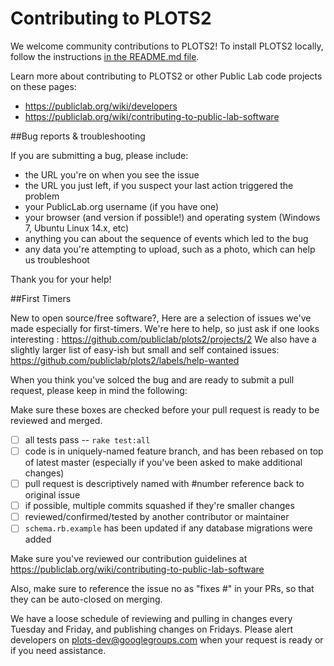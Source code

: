 Contributing to PLOTS2
==========================

We welcome community contributions to PLOTS2! To install PLOTS2 locally, follow the instructions [in the README.md file](https://github.com/publiclab/plots2#installation). 

Learn more about contributing to PLOTS2 or other Public Lab code projects on these pages: 

* https://publiclab.org/wiki/developers
* https://publiclab.org/wiki/contributing-to-public-lab-software

##Bug reports & troubleshooting

If you are submitting a bug, please include:

* the URL you're on when you see the issue
* the URL you just left, if you suspect your last action triggered the problem
* your PublicLab.org username (if you have one) 
* your browser (and version if possible!) and operating system (Windows 7, Ubuntu Linux 14.x, etc)
* anything you can about the sequence of events which led to the bug 
* any data you're attempting to upload, such as a photo, which can help us troubleshoot

Thank you for your help!

##First Timers

New to open source/free software?, Here are a selection of issues we've made especially for first-timers. We're here to help, so just ask if one looks interesting : https://github.com/publiclab/plots2/projects/2
We also have a slightly larger list of easy-ish but small and self contained issues: https://github.com/publiclab/plots2/labels/help-wanted

When you think you've solced the bug and are ready to submit a pull request, please keep in mind the following:

Make sure these boxes are checked before your pull request is ready to be reviewed and merged.
* [ ] all tests pass -- `rake test:all`
* [ ] code is in uniquely-named feature branch, and has been rebased on top of latest master (especially if you've been asked to make additional changes)
* [ ] pull request is descriptively named with #number reference back to original issue
* [ ] if possible, multiple commits squashed if they're smaller changes
* [ ] reviewed/confirmed/tested by another contributor or maintainer
* [ ] `schema.rb.example` has been updated if any database migrations were added

Make sure you've reviewed our contribution guidelines at https://publiclab.org/wiki/contributing-to-public-lab-software

Also, make sure to reference the issue no as "fixes #<issueno>" in your PRs, so that they can be auto-closed on merging.

We have a loose schedule of reviewing and pulling in changes every Tuesday and Friday, and publishing changes on Fridays. Please alert developers on plots-dev@googlegroups.com when your request is ready or if you need assistance.
